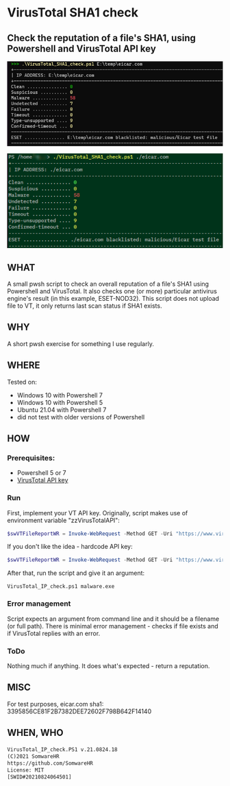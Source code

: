 # VirusTotal SHA1 check


## Check the reputation of a file's SHA1, using Powershell and VirusTotal API key

![on Windows](VirusTotal_SHA1_check-Windows.png)

![on Linux](VirusTotal_SHA1_check-Linux.png)



## WHAT

A small pwsh script to check an overall reputation of a file's SHA1 using Powershell and VirusTotal.
It also checks one (or more) particular antivirus engine's result (in this example, ESET-NOD32).
This script does not upload file to VT, it only returns last scan status if SHA1 exists.



## WHY

A short pwsh exercise for something I use regularly.



## WHERE

Tested on:

+ Windows 10 with Powershell 7
+ Windows 10 with Powershell 5
+ Ubuntu 21.04 with Powershell 7
+ did not test with older versions of Powershell



## HOW

### Prerequisites:

+ Powershell 5 or 7
+ [VirusTotal API key](https://developers.virustotal.com/v3.0/reference#getting-started)

### Run

First, implement your VT API key. Originally, script makes use of environment variable "zzVirusTotalAPI":

```powershell
$swVTFileReportWR = Invoke-WebRequest -Method GET -Uri "https://www.virustotal.com/api/v3/files/$args" -Headers @{"x-apikey"="$Env:zzVirusTotalAPI"}
```

If you don't like the idea - hardcode API key:

```powershell
$swVTFileReportWR = Invoke-WebRequest -Method GET -Uri "https://www.virustotal.com/api/v3/files/$args" -Headers @{"x-apikey"="abcd1234efgh5678ijkl...blabla"}
```

After that, run the script and give it an argument:

```
VirusTotal_IP_check.ps1 malware.exe
```

### Error management

Script expects an argument from command line and it should be a filename (or full path).
There is minimal error management - checks if file exists and if VirusTotal replies with an error.

### ToDo

Nothing much if anything. It does what's expected - return a reputation.



## MISC

For test purposes, eicar.com sha1: 3395856CE81F2B7382DEE72602F798B642F14140



## WHEN, WHO

```
VirusTotal_IP_check.PS1 v.21.0824.18
(C)2021 SomwareHR
https://github.com/SomwareHR
License: MIT
[SWID#20210824064501]
```
